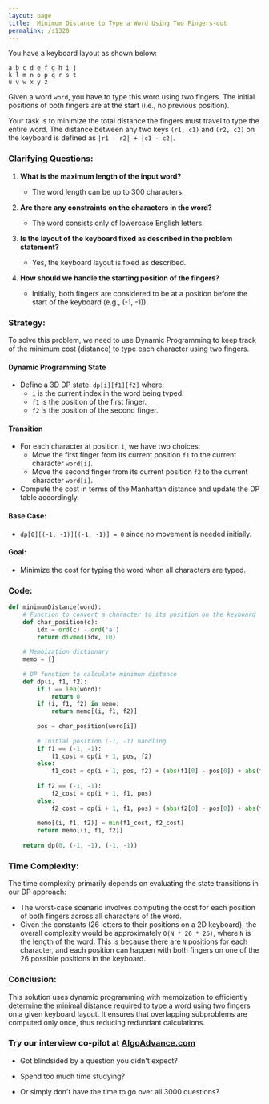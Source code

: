 ```yaml
---
layout: page
title:  Minimum Distance to Type a Word Using Two Fingers-out
permalink: /s1320
---
```

You have a keyboard layout as shown below:

```
a b c d e f g h i j
k l m n o p q r s t
u v w x y z
```

Given a word `word`, you have to type this word using two fingers. The initial positions of both fingers are at the start (i.e., no previous position).

Your task is to minimize the total distance the fingers must travel to type the entire word. The distance between any two keys `(r1, c1)` and `(r2, c2)` on the keyboard is defined as `|r1 - r2| + |c1 - c2|`.

### Clarifying Questions:
1. **What is the maximum length of the input word?**
   - The word length can be up to 300 characters.

2. **Are there any constraints on the characters in the word?**
   - The word consists only of lowercase English letters.

3. **Is the layout of the keyboard fixed as described in the problem statement?**
   - Yes, the keyboard layout is fixed as described.

4. **How should we handle the starting position of the fingers?**
   - Initially, both fingers are considered to be at a position before the start of the keyboard (e.g., (-1, -1)).

### Strategy:
To solve this problem, we need to use Dynamic Programming to keep track of the minimum cost (distance) to type each character using two fingers.

#### Dynamic Programming State
- Define a 3D DP state: `dp[i][f1][f2]` where:
  - `i` is the current index in the word being typed.
  - `f1` is the position of the first finger.
  - `f2` is the position of the second finger.
  
#### Transition
- For each character at position `i`, we have two choices:
  - Move the first finger from its current position `f1` to the current character `word[i]`.
  - Move the second finger from its current position `f2` to the current character `word[i]`.
- Compute the cost in terms of the Manhattan distance and update the DP table accordingly.

#### Base Case:
- `dp[0][(-1, -1)][(-1, -1)] = 0` since no movement is needed initially.

#### Goal:
- Minimize the cost for typing the word when all characters are typed.

### Code:
```python
def minimumDistance(word):
    # Function to convert a character to its position on the keyboard
    def char_position(c):
        idx = ord(c) - ord('a')
        return divmod(idx, 10)
    
    # Memoization dictionary
    memo = {}
    
    # DP function to calculate minimum distance
    def dp(i, f1, f2):
        if i == len(word):
            return 0
        if (i, f1, f2) in memo:
            return memo[(i, f1, f2)]
        
        pos = char_position(word[i])
        
        # Initial position (-1, -1) handling
        if f1 == (-1, -1):
            f1_cost = dp(i + 1, pos, f2)
        else:
            f1_cost = dp(i + 1, pos, f2) + (abs(f1[0] - pos[0]) + abs(f1[1] - pos[1]))
        
        if f2 == (-1, -1):
            f2_cost = dp(i + 1, f1, pos)
        else:
            f2_cost = dp(i + 1, f1, pos) + (abs(f2[0] - pos[0]) + abs(f2[1] - pos[1]))
        
        memo[(i, f1, f2)] = min(f1_cost, f2_cost)
        return memo[(i, f1, f2)]
    
    return dp(0, (-1, -1), (-1, -1))
```

### Time Complexity:
The time complexity primarily depends on evaluating the state transitions in our DP approach:
- The worst-case scenario involves computing the cost for each position of both fingers across all characters of the word.
- Given the constants (26 letters to their positions on a 2D keyboard), the overall complexity would be approximately `O(N * 26 * 26)`, where `N` is the length of the word. This is because there are `N` positions for each character, and each position can happen with both fingers on one of the 26 possible positions in the keyboard.

### Conclusion:
This solution uses dynamic programming with memoization to efficiently determine the minimal distance required to type a word using two fingers on a given keyboard layout. It ensures that overlapping subproblems are computed only once, thus reducing redundant calculations.


### Try our interview co-pilot at [AlgoAdvance.com](https://algoAdvance.com)

- Got blindsided by a question you didn't expect?

- Spend too much time studying?

- Or simply don't have the time to go over all 3000 questions?

